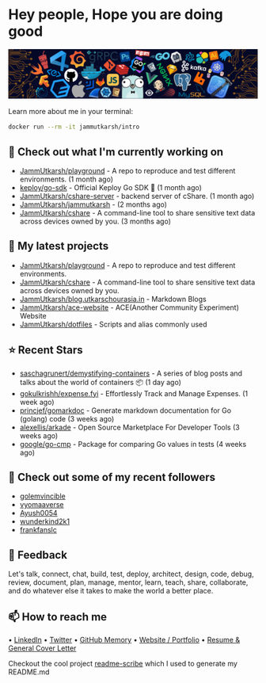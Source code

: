 # Hey people, Hope you are doing good

![Image](https://github.com/JammUtkarsh/jammutkarsh/blob/main/github-banner.png?raw=true)

Learn more about me in your terminal:

```bash
docker run --rm -it jammutkarsh/intro
```

## 👷 Check out what I'm currently working on

- [JammUtkarsh/playground](https://github.com/JammUtkarsh/playground) - A repo to reproduce and test different environments. (1 month ago)
- [keploy/go-sdk](https://github.com/keploy/go-sdk) - Official Keploy Go SDK 🔵 (1 month ago)
- [JammUtkarsh/cshare-server](https://github.com/JammUtkarsh/cshare-server) - backend server of cShare. (1 month ago)
- [JammUtkarsh/jammutkarsh](https://github.com/JammUtkarsh/jammutkarsh) -  (2 months ago)
- [JammUtkarsh/cshare](https://github.com/JammUtkarsh/cshare) - A command-line tool to share sensitive text data across devices owned by you. (3 months ago)

## 🌱 My latest projects

- [JammUtkarsh/playground](https://github.com/JammUtkarsh/playground) - A repo to reproduce and test different environments.
- [JammUtkarsh/cshare](https://github.com/JammUtkarsh/cshare) - A command-line tool to share sensitive text data across devices owned by you.
- [JammUtkarsh/blog.utkarschourasia.in](https://github.com/JammUtkarsh/blog.utkarschourasia.in) - Markdown Blogs
- [JammUtkarsh/ace-website](https://github.com/JammUtkarsh/ace-website) - ACE(Another Community Experiment) Website
- [JammUtkarsh/dotfiles](https://github.com/JammUtkarsh/dotfiles) - Scripts and alias commonly used

## ⭐ Recent Stars

- [saschagrunert/demystifying-containers](https://github.com/saschagrunert/demystifying-containers) - A series of blog posts and talks about the world of containers 📦 (1 day ago)
- [gokulkrishh/expense.fyi](https://github.com/gokulkrishh/expense.fyi) - Effortlessly Track and Manage Expenses. (1 week ago)
- [princjef/gomarkdoc](https://github.com/princjef/gomarkdoc) - Generate markdown documentation for Go (golang) code (3 weeks ago)
- [alexellis/arkade](https://github.com/alexellis/arkade) - Open Source Marketplace For Developer Tools (3 weeks ago)
- [google/go-cmp](https://github.com/google/go-cmp) - Package for comparing Go values in tests (4 weeks ago)

## 👯 Check out some of my recent followers

- [golemvincible](https://github.com/golemvincible)
- [vyomaaverse](https://github.com/vyomaaverse)
- [Ayush0054](https://github.com/Ayush0054)
- [wunderkind2k1](https://github.com/wunderkind2k1)
- [frankfanslc](https://github.com/frankfanslc)

## 💬 Feedback

Let's talk, connect, chat, build, test, deploy, architect, design, code, debug, review, document, plan, manage, mentor, learn, teach, share, collaborate, and do whatever else it takes to make the world a better place.

## 📫 How to reach me

  &bullet; [LinkedIn](https://www.linkedin.com/in/5utkarshc/)
  &bullet; [Twitter](https://twitter.com/JammUtkarsh)
  &bullet; [GitHub Memory](https://githubmemory.com/@JammUtkarsh)
  &bullet; [Website / Portfolio](https://utkarshchourasia.in/)
  &bullet; [Resume & General Cover Letter](https://drive.google.com/drive/folders/1ci7ngCK4trDgoGHongJxUamzC4hm0AqE?usp=sharing)

Checkout the cool project [readme-scribe](https://github.com/muesli/readme-scribe) which I used to generate my README.md
